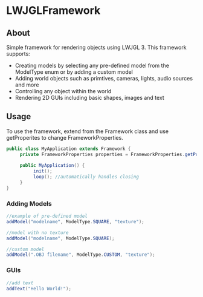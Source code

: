 # LWJGLFramework

## About
Simple framework for rendering objects using LWJGL 3. This framework supports:

* Creating models by selecting any pre-defined model from the ModelType enum or by adding a custom model 
* Adding world objects such as primtives, cameras, lights, audio sources and more 
* Controlling any object within the world 
* Rendering 2D GUIs including basic shapes, images and text 

## Usage
To use the framework, extend from the Framework class and use getProperites to change
FrameworkProperties. 
```java
public class MyApplication extends Framework {
     private FrameworkProperties properties = FrameworkProperties.getProperties();
     
     public MyApplication() {
          init();
          loop(); //automatically handles closing
     }
}
```
### Adding Models
``` java
//example of pre-defined model
addModel("modelname", ModelType.SQUARE, "texture");

//model with no texture
addModel("modelname", ModelType.SQUARE);

//custom model
addModel(".OBJ filename", ModelType.CUSTOM, "texture");
```
### GUIs

```java
//add text
addText("Hello World!");

```



